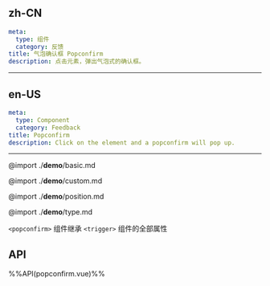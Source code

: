 ## zh-CN
```yaml
meta:
  type: 组件
  category: 反馈
title: 气泡确认框 Popconfirm
description: 点击元素，弹出气泡式的确认框。
```
---
## en-US
```yaml
meta:
  type: Component
  category: Feedback
title: Popconfirm
description: Click on the element and a popconfirm will pop up.
```
---

@import ./__demo__/basic.md

@import ./__demo__/custom.md

@import ./__demo__/position.md

@import ./__demo__/type.md

`<popconfirm>` 组件继承 `<trigger>` 组件的全部属性

## API

%%API(popconfirm.vue)%%
